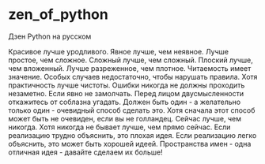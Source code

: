 # zen_of_python
Дзен Python на русском

Красивое лучше уродливого.
Явное лучше, чем неявное.
Лучше простое, чем сложное.
Сложный лучше, чем сложный.
Плоский лучше, чем вложенный.
Лучше разреженное, чем плотное.
Читаемость имеет значение.
Особых случаев недостаточно, чтобы нарушать правила.
Хотя практичность лучше чистоты.
Ошибки никогда не должны проходить незаметно.
Если явно не замолчать.
Перед лицом двусмысленности откажитесь от соблазна угадать.
Должен быть один - а желательно только один - очевидный способ сделать это.
Хотя сначала этот способ может быть не очевиден, если вы не голландец.
Сейчас лучше, чем никогда.
Хотя никогда не бывает лучше, чем прямо сейчас.
Если реализацию трудно объяснить, это плохая идея.
Если реализацию легко объяснить, это может быть хорошей идеей.
Пространства имен - одна отличная идея - давайте сделаем их больше!
